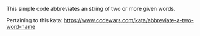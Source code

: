 This simple code abbreviates an string of two or more given words. 

Pertaining to this kata: https://www.codewars.com/kata/abbreviate-a-two-word-name
